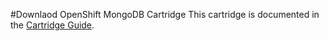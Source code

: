 #Downlaod OpenShift MongoDB Cartridge
This cartridge is documented in the [Cartridge Guide](http://openshift.github.io/documentation/oo_cartridge_guide.html#mongodb).
